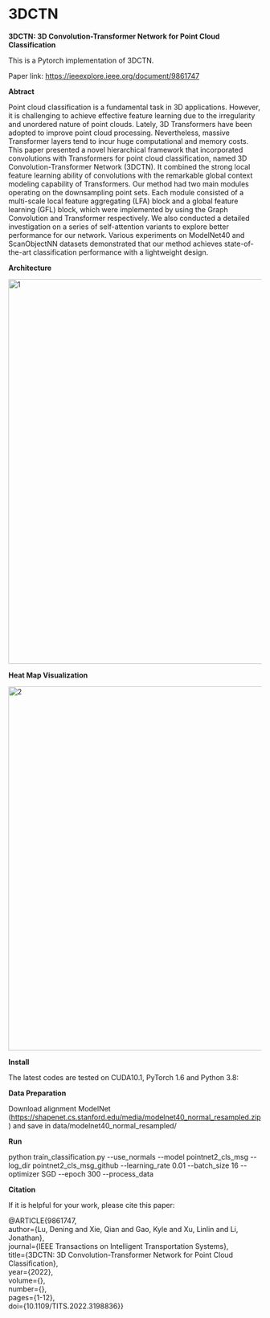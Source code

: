 # 3DCTN

**3DCTN: 3D Convolution-Transformer Network for Point Cloud Classification**

This is a Pytorch implementation of 3DCTN.

Paper link: https://ieeexplore.ieee.org/document/9861747


**Abtract**

Point cloud classification is a fundamental task in 3D applications. However, it is challenging to achieve effective feature learning due to the irregularity and unordered nature of point
clouds. Lately, 3D Transformers have been adopted to improve point cloud processing. Nevertheless, massive Transformer layers tend to incur huge computational and memory costs. This paper
presented a novel hierarchical framework that incorporated convolutions with Transformers for point cloud classification, named 3D Convolution-Transformer Network (3DCTN). It combined the
strong local feature learning ability of convolutions with the remarkable global context modeling capability of Transformers. Our method had two main modules operating on the downsampling
point sets. Each module consisted of a multi-scale local feature aggregating (LFA) block and a global feature learning (GFL) block, which were implemented by using the Graph
Convolution and Transformer respectively. We also conducted a detailed investigation on a series of self-attention variants to explore better performance for our network. Various experiments
on ModelNet40 and ScanObjectNN datasets demonstrated that our method achieves state-of-the-art classification performance with a lightweight design.


**Architecture**

<img width="766" alt="1" src="https://user-images.githubusercontent.com/92398834/194783420-73776a42-ebb1-488f-b5f8-218578f3aedc.png">



**Heat Map Visualization**

<img width="725" alt="2" src="https://user-images.githubusercontent.com/92398834/194783430-eaed25a9-f1a1-464f-834c-eb810c0a9eaf.png">



**Install**

The latest codes are tested on CUDA10.1, PyTorch 1.6 and Python 3.8:

**Data Preparation**

Download alignment ModelNet (https://shapenet.cs.stanford.edu/media/modelnet40_normal_resampled.zip) and save in data/modelnet40_normal_resampled/

**Run**

python train_classification.py --use_normals --model pointnet2_cls_msg --log_dir pointnet2_cls_msg_github --learning_rate 0.01 --batch_size 16 --optimizer SGD --epoch 300 --process_data


**Citation**

If it is helpful for your work, please cite this paper:

@ARTICLE{9861747,  
      author={Lu, Dening and Xie, Qian and Gao, Kyle and Xu, Linlin and Li, Jonathan},  
      journal={IEEE Transactions on Intelligent Transportation Systems},   
      title={3DCTN: 3D Convolution-Transformer Network for Point Cloud Classification},   
      year={2022},  
      volume={},  
      number={},  
      pages={1-12},  
      doi={10.1109/TITS.2022.3198836}}
